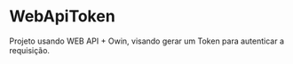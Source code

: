 WebApiToken
===========

Projeto usando WEB API + Owin, visando gerar um Token para autenticar a requisição.
